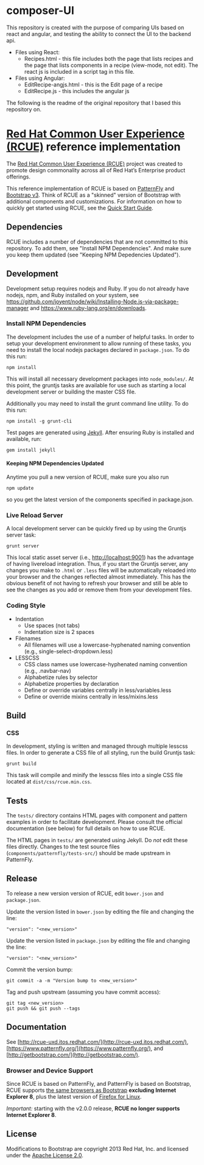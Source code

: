 # composer-UI

This repository is created with the purpose of comparing UIs based on react and angular, and testing the ability to connect the UI to the backend api.

* Files using React:
  * Recipes.html - this file includes both the page that lists recipes and the page that lists components in a recipe (view-mode, not edit). The react js is included in a script tag in this file.
* Files using Angular:
  * EditRecipe-angjs.html - this is the Edit page of a recipe
  * EditRecipe.js - this includes the angular js

The following is the readme of the original repository that I based this repository on.

# [Red Hat Common User Experience (RCUE)](http://rcue-uxd.itos.redhat.com/) reference implementation

The [Red Hat Common User Experience (RCUE)](http://rcue-uxd.itos.redhat.com/) project was created to promote design commonality across all of Red Hat’s Enterprise product offerings.

This reference implementation of RCUE is based on [PatternFly](https://www.patternfly.org/) and [Bootstrap v3](http://getbootstrap.com/).  Think of RCUE as a "skinned" version of Bootstrap with additional components and customizations.  For information on how to quickly get started using RCUE, see the [Quick Start Guide](QUICKSTART.md).

## Dependencies

RCUE includes a number of dependencies that are not committed to this repository.  To add them, see "Install NPM Dependencies".  And make sure you keep them updated (see "Keeping NPM Depedencies Updated").

## Development

Development setup requires nodejs and Ruby. If you do not already have nodejs, npm, and Ruby installed on your system, see https://github.com/joyent/node/wiki/Installing-Node.js-via-package-manager and https://www.ruby-lang.org/en/downloads.

### Install NPM Dependencies

The development includes the use of a number of helpful tasks. In order to setup your development environment to allow running of these tasks, you need to install the local nodejs packages declared in `package.json`. To do this run:

    npm install

This will install all necessary development packages into `node_modules/`. At this point, the gruntjs tasks are available for use such as starting a local development server or building the master CSS file.

Additionally you may need to install the grunt command line utility.  To do this run:

    npm install -g grunt-cli

Test pages are generated using [Jekyll](http://jekyllrb.com/).  After ensuring Ruby is installed and available, run:

    gem install jekyll

#### Keeping NPM Dependencies Updated

Anytime you pull a new version of RCUE, make sure you also run

    npm update

so you get the latest version of the components specified in package.json.

### Live Reload Server

A local development server can be quickly fired up by using the Gruntjs server task:

    grunt server

This local static asset server (i.e., [http://localhost:9001](http://localhost:9001)) has the advantage of having livereload integration. Thus, if you start the Gruntjs server, any changes you make to `.html` or `.less` files will be automatically reloaded into your browser and the changes reflected almost immediately. This has the obvious benefit of not having to refresh your browser and still be able to see the changes as you add or remove them from your development files.

### Coding Style

* Indentation
    * Use spaces (not tabs)
    * Indentation size is 2 spaces
* Filenames
    * All filenames will use a lowercase-hyphenated naming convention (e.g., single-select-dropdown.less)
* LESSCSS
    * CSS class names use lowercase-hyphenated naming convention (e.g., .navbar-nav)
    * Alphabetize rules by selector
    * Alphabetize properties by declaration
    * Define or override variables centrally in less/variables.less
    * Define or override mixins centrally in less/mixins.less

## Build

### CSS

In development, styling is written and managed through multiple lesscss files. In order to generate a CSS file of all styling, run the build Gruntjs task:

    grunt build

This task will compile and minify the lesscss files into a single CSS file located at `dist/css/rcue.min.css`.

## Tests

The `tests/` directory contains HTML pages with component and pattern examples in order to facilitate development.  Please consult the official documentation (see below) for full details on how to use RCUE.

The HTML pages in `tests/` are generated using Jekyll.  Do *not* edit these files directly.  Changes to the test source files (`components/patternfly/tests-src/`) should be made upstream in PatternFly.

## Release

To release a new version version of RCUE, edit `bower.json` and `package.json`.

Update the version listed in `bower.json` by editing the file and changing the line:

```
"version": "<new_version>"
```

Update the version listed in `package.json` by editing the file and changing the line:

```
"version": "<new_version>"
```

Commit the version bump:

```
git commit -a -m "Version bump to <new_version>"
```

Tag and push upstream (assuming you have commit access):

```
git tag <new_version>
git push && git push --tags
```

## Documentation

See [http://rcue-uxd.itos.redhat.com/](http://rcue-uxd.itos.redhat.com/), [https://www.patternfly.org/](https://www.patternfly.org/), and [http://getbootstrap.com/](http://getbootstrap.com/).

### Browser and Device Support

Since RCUE is based on PatternFly, and PatternFly is based on Bootstrap, RCUE supports [the same browsers as Bootstrap](http://getbootstrap.com/getting-started/#support) **excluding Internet Explorer 8**, plus the latest version of [Firefox for Linux](https://support.mozilla.org/en-US/kb/install-firefox-linux).

*Important:*  starting with the v2.0.0 release, **RCUE no longer supports Internet Explorer 8**.

## License

Modifications to Bootstrap are copyright 2013 Red Hat, Inc. and licensed under the [Apache License 2.0](http://www.apache.org/licenses/LICENSE-2.0.html).
